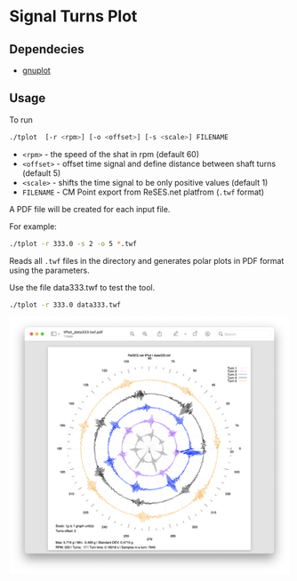 # Signal Turns Plot

## Dependecies
- [gnuplot](http://www.gnuplot.info)

## Usage
To run
```sh
./tplot  [-r <rpm>] [-o <offset>] [-s <scale>] FILENAME
```
- `<rpm>` - the speed of the shat in rpm (default 60)
- `<offset>` - offset time signal and define distance between shaft turns (default 5)
- `<scale>` - shifts the time signal to be only positive values (default 1)
- `FILENAME` - CM Point export from ReSES.net platfrom (`.twf` format)

A PDF file will be created for each input file.

For example:
```sh
./tplot -r 333.0 -s 2 -o 5 *.twf
```
Reads all `.twf` files in the directory and generates polar plots in PDF format using the parameters.

Use the file data333.twf to test the tool.
```sh
./tplot -r 333.0 data333.twf
```

![Example of bearing fault](./tplot_screenshot.png)

